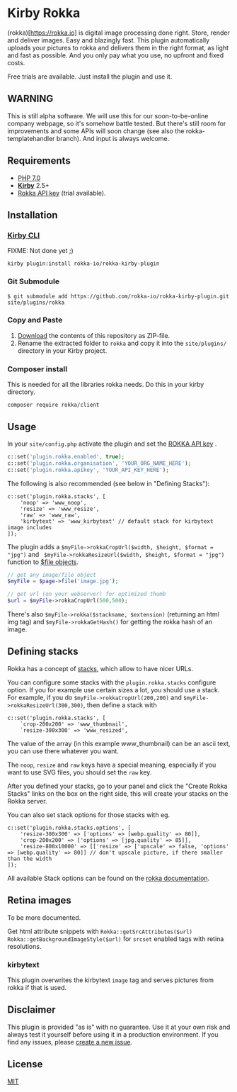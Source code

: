 # Kirby Rokka

(rokka)[https://rokka.io] is digital image processing done right. Store, render and deliver images. Easy and blazingly fast.
This plugin automatically uploads your pictures to rokka and delivers them in the right format, as light and fast as possible.
And you only pay what you use, no upfront and fixed costs. 

Free trials are available. Just install the plugin and use it.

## WARNING

This is still alpha software. We will use this for our soon-to-be-online company webpage, so it's somehow battle tested. 
But there's still room for improvements and some APIs will soon change (see also the rokka-templatehandler branch). 
And input is always welcome.

## Requirements

- [PHP 7.0](https://php.net) 
- [**Kirby**](https://getkirby.com/) 2.5+ 
- [Rokka API key](https://rokka.io/en/signup/) (trial available).

## Installation

### [Kirby CLI](https://github.com/getkirby/cli)

FIXME: Not done yet ;)

```
kirby plugin:install rokka-io/rokka-kirby-plugin
```

### Git Submodule


```
$ git submodule add https://github.com/rokka-io/rokka-kirby-plugin.git site/plugins/rokka
```

### Copy and Paste

1. [Download](https://github.com/rokka-io/rokka-kirby-plugin/archive/master.zip) the contents of this repository as ZIP-file.
2. Rename the extracted folder to `rokka` and copy it into the `site/plugins/` directory in your Kirby project.

### Composer install

This is needed for all the libraries rokka needs. Do this in your kirby directory.
```
composer require rokka/client
```

## Usage

In your `site/config.php` activate the plugin and set the [ROKKA API key](https://rokka.io/en/signup/) .

```php
c::set('plugin.rokka.enabled', true); 
c::set('plugin.rokka.organisation', 'YOUR_ORG_NAME_HERE'); 
c::set('plugin.rokka.apikey', 'YOUR_API_KEY_HERE');
```

The following is also recommended (see below in "Defining Stacks"):

```
c::set('plugin.rokka.stacks', [
    'noop' => 'www_noop',
    'resize' => 'www_resize',
    'raw' => 'www_raw',
    'kirbytext' => 'www_kirbytext' // default stack for kirbytext image includes
]);
```

The plugin adds a `$myFile->rokkaCropUrl($width, $height, $format = "jpg")` and `
$myFile->rokkaResizeUrl($width, $height, $format = "jpg")` function to [$file objects](https://getkirby.com/docs/cheatsheet#file).


```php
// get any image/file object
$myFile = $page->file('image.jpg');

// get url (on your webserver) for optimized thumb
$url = $myFile->rokkaCropUrl(500,500);

```

There's also `$myFile->rokka($stackname, $extension)` (returning an html img tag) and
`$myFile->rokkaGetHash()` for getting the rokka hash of an image.

## Defining stacks

Rokka has a concept of [stacks](https://rokka.io/documentation/references/stacks.html), which allow to have 
nicer URLs.

You can configure some stacks with the `plugin.rokka.stacks` configure option. If you for example use certain sizes a lot, you should use a stack. For example, if you do `$myFile->rokkaCropUrl(200,200)` and `$myFile->rokkaResizeUrl(300,300)`, then define a stack with 

```
c::set('plugin.rokka.stacks', [
    `crop-200x200' => 'www_thumbnail',
    `resize-300x300' => 'www_resized',
```

The value of the array (in this example www_thumbnail) can be an ascii text, you can use there whatever you want.

The `noop`, `resize` and `raw` keys have a special meaning, especially if you want to use SVG files, you should set the `raw` key.

After you defined your stacks, go to your panel and click the "Create Rokka Stacks" links on the box on the right side, this will create your stacks on the Rokka server.

You can also set stack options for those stacks with eg.

```
c::set('plugin.rokka.stacks.options', [
    'resize-300x300' => ['options' => [webp.quality' => 80]], 
    'crop-200x200' => ['options' => [jpg.quality' => 85]], 
    'resize-800x10000' => [['resize' => ['upscale' => false, 'options' => [webp.quality' => 80]] // don't upscale picture, if there smaller than the width 
]);
```

All available Stack options can be found on the [rokka documentation](https://rokka.io/documentation/references/stacks.html).


## Retina images

To be more documented. 

Get html attribute snippets with 
`Rokka::getSrcAttributes($url)`
`Rokka::getBackgroundImageStyle($url)`
for `srcset` enabled tags with retina resolutions.

### kirbytext

This plugin overwrites the kirbytext `image` tag and serves pictures from rokka if that is used.

## Disclaimer

This plugin is provided "as is" with no guarantee. Use it at your own risk and always test it yourself before using it in a production environment. If you find any issues, please [create a new issue](https://github.com/rokka/kirby-rokka/issues/new).

## License

[MIT](https://opensource.org/licenses/MIT)
